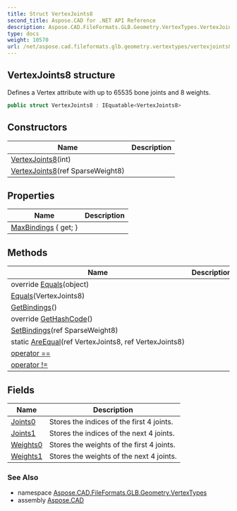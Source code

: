 ```yaml
---
title: Struct VertexJoints8
second_title: Aspose.CAD for .NET API Reference
description: Aspose.CAD.FileFormats.GLB.Geometry.VertexTypes.VertexJoints8 struct. Defines a Vertex attribute with up to 65535 bone joints and 8 weights
type: docs
weight: 10570
url: /net/aspose.cad.fileformats.glb.geometry.vertextypes/vertexjoints8/
---
```

## VertexJoints8 structure

Defines a Vertex attribute with up to 65535 bone joints and 8 weights.

```csharp
public struct VertexJoints8 : IEquatable<VertexJoints8>
```

## Constructors

| Name | Description |
| --- | --- |
| [VertexJoints8](vertexjoints8/#constructor_1)(int) |  |
| [VertexJoints8](vertexjoints8/#constructor)(ref SparseWeight8) |  |

## Properties

| Name | Description |
| --- | --- |
| [MaxBindings](../../aspose.cad.fileformats.glb.geometry.vertextypes/vertexjoints8/maxbindings/) { get; } |  |

## Methods

| Name | Description |
| --- | --- |
| override [Equals](../../aspose.cad.fileformats.glb.geometry.vertextypes/vertexjoints8/equals/#equals_1)(object) |  |
| [Equals](../../aspose.cad.fileformats.glb.geometry.vertextypes/vertexjoints8/equals/#equals)(VertexJoints8) |  |
| [GetBindings](../../aspose.cad.fileformats.glb.geometry.vertextypes/vertexjoints8/getbindings/)() |  |
| override [GetHashCode](../../aspose.cad.fileformats.glb.geometry.vertextypes/vertexjoints8/gethashcode/)() |  |
| [SetBindings](../../aspose.cad.fileformats.glb.geometry.vertextypes/vertexjoints8/setbindings/)(ref SparseWeight8) |  |
| static [AreEqual](../../aspose.cad.fileformats.glb.geometry.vertextypes/vertexjoints8/areequal/)(ref VertexJoints8, ref VertexJoints8) |  |
| [operator ==](../../aspose.cad.fileformats.glb.geometry.vertextypes/vertexjoints8/op_equality/) |  |
| [operator !=](../../aspose.cad.fileformats.glb.geometry.vertextypes/vertexjoints8/op_inequality/) |  |

## Fields

| Name | Description |
| --- | --- |
| [Joints0](../../aspose.cad.fileformats.glb.geometry.vertextypes/vertexjoints8/joints0/) | Stores the indices of the first 4 joints. |
| [Joints1](../../aspose.cad.fileformats.glb.geometry.vertextypes/vertexjoints8/joints1/) | Stores the indices of the next 4 joints. |
| [Weights0](../../aspose.cad.fileformats.glb.geometry.vertextypes/vertexjoints8/weights0/) | Stores the weights of the first 4 joints. |
| [Weights1](../../aspose.cad.fileformats.glb.geometry.vertextypes/vertexjoints8/weights1/) | Stores the weights of the next 4 joints. |

### See Also

* namespace [Aspose.CAD.FileFormats.GLB.Geometry.VertexTypes](../../aspose.cad.fileformats.glb.geometry.vertextypes/)
* assembly [Aspose.CAD](../../)


